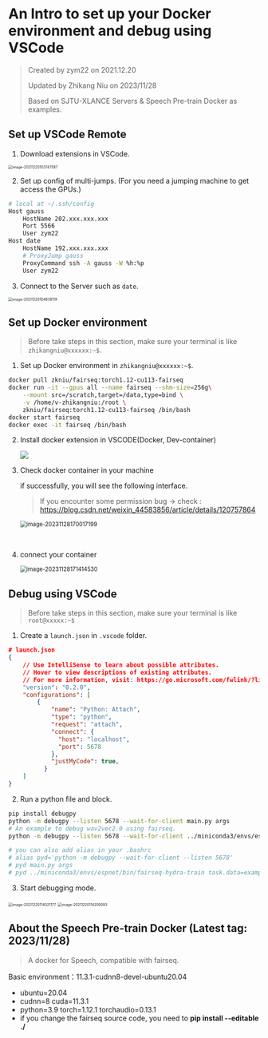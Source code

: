 # An Intro to set up your Docker environment and debug using VSCode

> Created by zym22 on 2021.12.20
>
> Updated by Zhikang Niu on 2023/11/28
>
> Based on SJTU-XLANCE Servers & Speech Pre-train Docker as examples. 



## Set up VSCode Remote

1. Download extensions in VSCode. 

<img src="figures/image-20211220103747587.png" alt="image-20211220103747587" style="zoom: 50%;" />

2. Set up config of multi-jumps. (For you need a jumping machine to get access the GPUs.) 

```bash
# local at ~/.ssh/config
Host gauss
    HostName 202.xxx.xxx.xxx
    Port 5566
    User zym22
Host date
    HostName 192.xxx.xxx.xxx
    # ProxyJump gauss
    ProxyCommand ssh -A gauss -W %h:%p
    User zym22
```

3. Connect to the Server such as `date`. 

<img src="figures/image-20211220104838119.png" alt="image-20211220104838119" style="zoom:50%;" />



## Set up Docker environment

> Before take steps in this section, make sure your terminal is like `zhikangniu@xxxxxx:~$`.

1. Set up Docker environment in `zhikangniu@xxxxxx:~$`.

```bash
docker pull zkniu/fairseq:torch1.12-cu113-fairseq
docker run -it --gpus all --name fairseq --shm-size=256g\
    --mount src=/scratch,target=/data,type=bind \
    -v /home/v-zhikangniu:/root \
    zkniu/fairseq:torch1.12-cu113-fairseq /bin/bash
docker start fairseq
docker exec -it fairseq /bin/bash
```

2. Install docker extension in VSCODE(Docker, Dev-container)

   <img src="figures/docker.png" align="center" style="zoom:100%;" />

3. Check docker container in your machine

   if successfully, you will see the following interface.

   > If you encounter some permission bug -> check : https://blog.csdn.net/weixin_44583856/article/details/120757864

   <img src="./figures\image-20231128170017199.png" align="center" alt="image-20231128170017199" style="zoom:80%;" />

​	

4. connect your container

   <img src="./figures\image-20231128171414530.png" alt="image-20231128171414530" style="zoom:80%;" />

## Debug using VSCode

> Before take steps in this section, make sure your terminal is like `root@xxxxx:~$`

1. Create a `launch.json` in `.vscode` folder.

```json
# launch.json
{
    // Use IntelliSense to learn about possible attributes.
    // Hover to view descriptions of existing attributes.
    // For more information, visit: https://go.microsoft.com/fwlink/?linkid=830387
    "version": "0.2.0",
    "configurations": [
        {
            "name": "Python: Attach",
            "type": "python",
            "request": "attach",
            "connect": {
              "host": "localhost",
              "port": 5678
            },
            "justMyCode": true,
          }
    ]
}
```

2. Run a python file and block.

```bash
pip install debugpy
python -m debugpy --listen 5678 --wait-for-client main.py args
# An example to debug wav2vec2.0 using fairseq.
python -m debugpy --listen 5678 --wait-for-client ../miniconda3/envs/espnet/bin/fairseq-hydra-train task.data=examples/wav2vec/manifest --config-dir examples/wav2vec/config/pretraining --config-name wav2vec2_test_librispeech

# you can also add alias in your .bashrc
# alias pyd='python -m debugpy --wait-for-client --listen 5678'
# pyd main.py args
# pyd ../miniconda3/envs/espnet/bin/fairseq-hydra-train task.data=examples/wav2vec/manifest --config-dir examples/wav2vec/config/pretraining --config-name wav2vec2_test_librispeech
```

3. Start debugging mode.

<img src="figures/image-20211220114021177.png" alt="image-20211220114021177" style="zoom:50%;" />

<img src="figures/image-20211220114209393.png" alt="image-20211220114209393" style="zoom:50%;" />



## About the Speech Pre-train Docker (Latest tag: 2023/11/28)

> A docker for Speech, compatible with fairseq.

Basic environment：11.3.1-cudnn8-devel-ubuntu20.04

- ubuntu=20.04 
- cudnn=8 cuda=11.3.1
- python=3.9 torch=1.12.1 torchaudio=0.13.1
- if you change the fairseq source code, you need to **pip install --editable ./**
